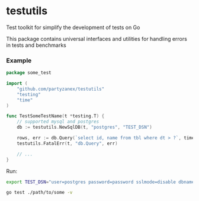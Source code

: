 # testutils

Test toolkit for simplify the development of tests on Go

This package contains universal interfaces and utilities for handling errors in tests and benchmarks

### Example

```go
package some_test

import (
	"github.com/partyzanex/testutils"
	"testing"
	"time"
)

func TestSomeTestName(t *testing.T) {
	// supported mysql and postgres
	db := testutils.NewSqlDB(t, "postgres", "TEST_DSN")

	rows, err := db.Query(`select id, name from tbl where dt > ?`, time.Now())
	testutils.FatalErr(t, "db.Query", err)

	// ...
}
```

Run:
```bash
export TEST_DSN="user=postgres password=password sslmode=disable dbname=testdb"

go test ./path/to/some -v
```